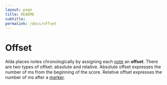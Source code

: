 ---layout: pagetitle: READMEsubtitle: permalink: /docs/offset---# OffsetAlda places notes chronologically by assigning each [note](notes.md) an **offset**. There are two types of offset: absolute and relative. Absolute offset expresses the number of ms from the beginning of the score. Relative offset expresses the number of ms after a [marker](markers.md). 